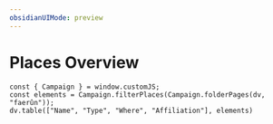 ```yaml
---
obsidianUIMode: preview
---
```

# Places Overview
 
```dataviewjs
const { Campaign } = window.customJS;
const elements = Campaign.filterPlaces(Campaign.folderPages(dv, "faerûn"));
dv.table(["Name", "Type", "Where", "Affiliation"], elements)
```
